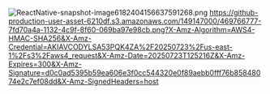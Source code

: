 ![ReactNative-snapshot-image6182404156637591268.png](https://github.com/user-attachments/assets/7fd70a4a-1132-4c9f-8f60-069ba97e98cb)
https://github-production-user-asset-6210df.s3.amazonaws.com/149147000/469766777-7fd70a4a-1132-4c9f-8f60-069ba97e98cb.png?X-Amz-Algorithm=AWS4-HMAC-SHA256&X-Amz-Credential=AKIAVCODYLSA53PQK4ZA%2F20250723%2Fus-east-1%2Fs3%2Faws4_request&X-Amz-Date=20250723T125216Z&X-Amz-Expires=300&X-Amz-Signature=d0c0ad5395b59ea606e3f0cc544320e0f89aebb0fff76b85848074e2c7ef08dd&X-Amz-SignedHeaders=host